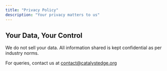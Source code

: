 ```yaml
---
title: "Privacy Policy"
description: "Your privacy matters to us"
---
```


## Your Data, Your Control

We do not sell your data. All information shared is kept confidential as per industry norms.

For queries, contact us at [contact@catalystedge.org](mailto:contact@catalystedge.org)
